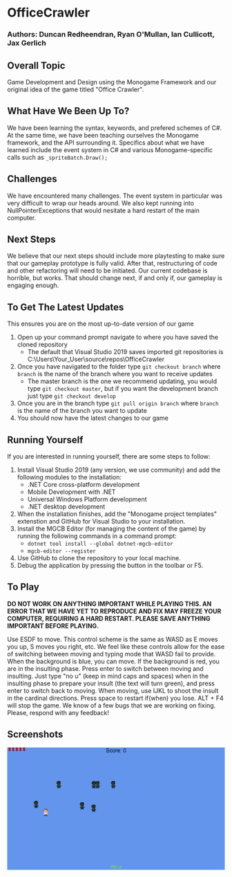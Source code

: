 # OfficeCrawler
### Authors: Duncan Redheendran, Ryan O'Mullan, Ian Cullicott, Jax Gerlich
## Overall Topic
Game Development and Design using the Monogame Framework and our original idea of the game titled "Office Crawler".

## What Have We Been Up To?
We have been learning the syntax, keywords, and prefered schemes of C#. At the same time, we have been teaching ourselves the Monogame framework, and the API surrounding it. Specifics about what we have learned include the event system in C# and various Monogame-specific calls such as `_spriteBatch.Draw();`

## Challenges
We have encountered many challenges. The event system in particular was very difficult to wrap our heads around. We also kept running into NullPointerExceptions that would nesitate a hard restart of the main computer.

## Next Steps
We believe that our next steps should include more playtesting to make sure that our gameplay prototype is fully valid. After that, restructuring of code and other refactoring will need to be initiated. Our current codebase is horrible, but works. That should change next, if and only if, our gameplay is engaging enough.

## To Get The Latest Updates
This ensures you are on the most up-to-date version of our game
1. Open up your command prompt navigate to where you have saved the cloned repository
   * The default that Visual Studio 2019 saves imported git repositories is C:\Users\Your_User\source\repos\OfficeCrawler
2. Once you have navigated to the folder type `git checkout branch` where `branch` is the name of the branch where you want to receive updates
   * The master branch is the one we recommend updating, you would type `git checkout master`, but if you want the development branch just type `git checkout develop`
3. Once you are in the branch type `git pull origin branch` where `branch` is the name of the branch you want to update
4. You should now have the latest changes to our game

## Running Yourself
If you are interested in running yourself, there are some steps to follow:
1. Install Visual Studio 2019 (any version, we use community) and add the following modules to the installation:
    * .NET Core cross-platform development
    * Mobile Development with .NET
    * Universal Windows Platform development
    * .NET desktop development
2. When the installation finishes, add the "Monogame project templates" extenstion and GitHub for Visual Studio to your installation.
3. Install the MGCB Editor (for managing the content of the game) by running the following commands in a command prompt:
    * `dotnet tool install --global dotnet-mgcb-editor`
    * `mgcb-editor --register`
4. Use GitHub to clone the repository to your local machine.
5. Debug the application by pressing the button in the toolbar or F5.

## To Play
**DO NOT WORK ON ANYTHING IMPORTANT WHILE PLAYING THIS. AN ERROR THAT WE HAVE YET TO REPRODUCE AND FIX MAY FREEZE YOUR COMPUTER, REQUIRING A HARD RESTART. PLEASE SAVE ANYTHING IMPORTANT BEFORE PLAYING.**

Use ESDF to move. This control scheme is the same as WASD as E moves you up, S moves you right, etc. We feel like these controls allow for the ease of switching between moving and typing mode that WASD fail to provide. When the background is blue, you can move. If the background is red, you are in the insulting phase. Press enter to switch between moving and insulting. Just type "no u" (keep in mind caps and spaces) when in the insulting phase to prepare your insult (the text will turn green), and press enter to switch back to moving. When moving, use IJKL to shoot the insult in the cardinal directions. Press space to restart if(when) you lose. ALT + F4 will stop the game. We know of a few bugs that we are working on fixing. Please, respond with any feedback! 

## Screenshots
![AltText](https://github.com/Pillber/OfficeCrawler/blob/master/OfficeCrawlerProgress1.png?raw=true "A screenshot of the gameplay")

